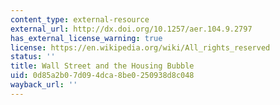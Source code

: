 ```yaml
---
content_type: external-resource
external_url: http://dx.doi.org/10.1257/aer.104.9.2797
has_external_license_warning: true
license: https://en.wikipedia.org/wiki/All_rights_reserved
status: ''
title: Wall Street and the Housing Bubble
uid: 0d85a2b0-7d09-4dca-8be0-250938d8c048
wayback_url: ''
---
```

